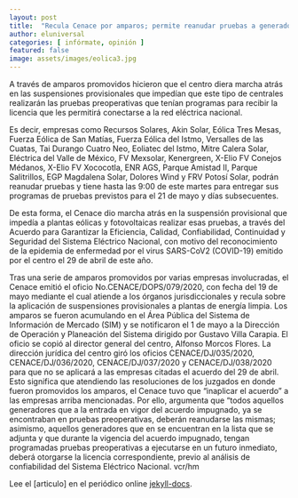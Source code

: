 ```yaml
---
layout: post
title:  "Recula Cenace por amparos; permite reanudar pruebas a generadores de energía limpia | El Universal"
author: eluniversal
categories: [ infórmate, opinión ]
featured: false
image: assets/images/eolica3.jpg
---
```

A través de amparos promovidos hicieron que el centro diera marcha atrás en las suspensiones provisionales que impedían que este tipo de centrales realizarán las pruebas preoperativas que tenían programas para recibir la licencia que les permitirá conectarse a la red eléctrica nacional.

Es decir, empresas como Recursos Solares, Akin Solar, Eólica Tres Mesas, Fuerza Eólica de San Matías, Fuerza Eólica del Istmo, Versalles de las Cuatas, Tai Durango Cuatro Neo, Eoliatec del Istmo, Mitre Calera Solar, Eléctrica del Valle de México, FV Mexsolar, Kenergreen, X-Elio FV Conejos Médanos, X-Elio FV Xococotla, ENR AGS, Parque Amistad II, Parque Salitrillos, EGP Magdalena Solar, Dolores Wind y FRV Potosí Solar, podrán reanudar pruebas y tiene hasta las 9:00 de este martes para entregar sus programas de pruebas previstos para el 21 de mayo y días subsecuentes.

De esta forma, el Cenace dio marcha atrás en la suspensión provisional que impedía a plantas eólicas y fotovoltaicas realizar esas pruebas, a través del Acuerdo para Garantizar la Eficiencia, Calidad, Confiabilidad, Continuidad y Seguridad del Sistema Eléctrico Nacional, con motivo del reconocimiento de la epidemia de enfermedad por el virus SARS-CoV2 (COVID-19) emitido por el centro el 29 de abril de este año.

Tras una serie de amparos promovidos por varias empresas involucradas, el Cenace emitió el oficio No.CENACE/DOPS/079/2020, con fecha del 19 de mayo mediante el cual atiende a los órganos jurisdiccionales y recula sobre la aplicación de suspensiones provisionales a plantas de energía limpia.
Los amparos se fueron acumulando en el Área Pública del Sistema de Información de Mercado (SIM) y se notificaron el 1 de mayo a la Dirección de Operación y Planeación del Sistema dirigido por Gustavo Villa Carapia. El oficio se copió al director general del centro, Alfonso Morcos Flores.
La dirección jurídica del centro giró los oficios CENACE/DJ/035/2020, CENACE/DJ/036/2020, CENACE/DJ/037/2020 y CENACE/DJ/038/2020 para que no se aplicará a las empresas citadas el acuerdo del 29 de abril.
Esto significa que atendiendo las resoluciones de los juzgados en donde fueron promovidos los amparos, el Cenace tuvo que “inaplicar el acuerdo” a las empresas arriba mencionadas.
Por ello, argumenta que “todos aquellos generadores que a la entrada en vigor del acuerdo impugnado, ya se encontraban en pruebas preoperativas, deberán reanudarse las mismas; asimismo, aquellos generadores que en se encuentran en la lista que se adjunta y que durante la vigencia del acuerdo impugnado, tengan programadas pruebas preoperativas a ejecutarse en un futuro inmediato, deberá otorgarse la licencia correspondiente, previo al análisis de confiabilidad del Sistema Eléctrico Nacional.
vcr/hm

Lee el [articulo] en el periódico online [jekyll-docs].

[jekyll-docs]: https://www.eluniversal.com.mx/cartera/recula-cenace-por-amparos-permite-reanudar-pruebas-generadores-de-energia-limpia
